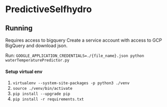 # PredictiveSelfhydro

## Running

Requires access to bigquery
Create a service account with access to GCP BigQuery and download json.

Run: `GOOGLE_APPLICATION_CREDENTIALS=./{file_name}.json python waterTemperaturePredictor.py`

#### Setup virtual env

1. `virtualenv --system-site-packages -p python3 ./venv`
1. `source ./venv/bin/activate`
1. `pip install --upgrade pip`
1. `pip install -r requirements.txt`
